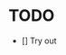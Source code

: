 # TODO

- [] Try out <script setup> again and rethink if `components/shared/index.ts` is a good idea (update docs too)
- [] https://livecodestream.dev/post/your-guide-to-building-a-nodejs-typescript-rest-api-with-mysql/
- [] Write more tests for FE
- [] Write more tests for BE
- [] Keep an eye on Vetur's experimental template interpolation. Currently it's unusable due to this issue: https://github.com/vuejs/vetur/issues/2668